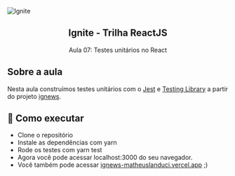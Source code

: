 <img alt="Ignite" src="https://i.imgur.com/eCVyxxy.png">
<h2 align="center">
  Ignite - Trilha ReactJS
</h2>
<p align="center">
  Aula 07: Testes unitários no React
</p>

## Sobre a aula

Nesta aula construímos testes unitários com o [Jest](https://jestjs.io/pt-BR/) e [Testing Library](https://testing-library.com/docs/react-testing-library/intro/) a partir do projeto [ignews](https://github.com/matheuslanduci/aula03-trilha-react).

## 🚀 Como executar

- Clone o repositório
- Instale as dependências com yarn
- Rode os testes com yarn test
- Agora você pode acessar localhost:3000 do seu navegador.
- Você também pode acessar <a href="https://ignews-matheuslanduci.vercel.app">ignews-matheuslanduci.vercel.app</a> ;)